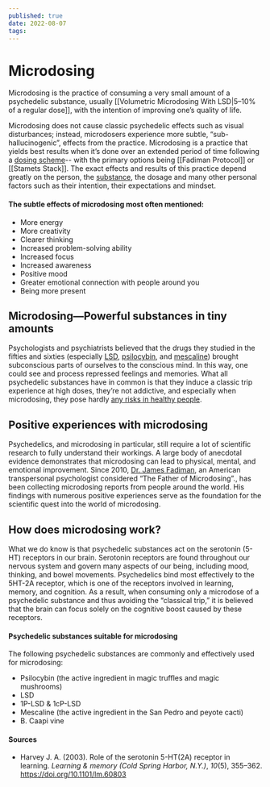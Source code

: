 ```yaml
---
published: true
date: 2022-08-07
tags:
---
```


# Microdosing

Microdosing is the practice of consuming a very small amount of a psychedelic substance, usually [[Volumetric Microdosing With LSD|5–10% of a regular dose]], with the intention of improving one’s quality of life. 

Microdosing does not cause classic psychedelic effects such as visual disturbances; instead, microdosers experience more subtle, “sub-hallucinogenic”, effects from the practice. Microdosing is a practice that yields best results when it’s done over an extended period of time following a [dosing scheme](https://microdosinginstitute.com/how-to/microdosing-protocols/)-- with the primary options being [[Fadiman Protocol]] or [[Stamets Stack]]. The exact effects and results of this practice depend greatly on the person, the [substance](https://microdosinginstitute.com/microdosing-101/substances/), the dosage and many other personal factors such as their intention, their expectations and mindset. 

#### The subtle effects of microdosing most often mentioned:

-   More energy
-   More creativity
-   Clearer thinking 
-   Increased problem-solving ability
-   Increased focus
-   Increased awareness
-   Positive mood
-   Greater emotional connection with people around you
-   Being more present

## Microdosing—Powerful substances in tiny amounts

Psychologists and psychiatrists believed that the drugs they studied in the fifties and sixties (especially [LSD](https://microdosinginstitute.com/microdosing-101/substances/microdosing-lsd/), [psilocybin](https://microdosinginstitute.com/microdosing-101/substances/microdosing-magic-mushrooms/), and [mescaline](https://microdosinginstitute.com/microdosing-101/substances/san-pedro-mescaline/)) brought subconscious parts of ourselves to the conscious mind. In this way, one could see and process repressed feelings and memories. What all psychedelic substances have in common is that they induce a classic trip experience at high doses, they’re not addictive, and especially when microdosing, they pose hardly [any risks in healthy people](https://microdosinginstitute.com/microdosing-101/risks-safety-side-effects/).

## Positive experiences with microdosing

Psychedelics, and microdosing in particular, still require a lot of scientific research to fully understand their workings. A large body of anecdotal evidence demonstrates that microdosing can lead to physical, mental, and emotional improvement. Since 2010, [Dr. James Fadiman](https://microdosinginstitute.com/microdosing-101/james-fadiman), an American transpersonal psychologist considered “The Father of Microdosing”., has been collecting microdosing reports from people around the world. His findings with numerous positive experiences serve as the foundation for the scientific quest into the world of microdosing.

## How does microdosing work?

What we do know is that psychedelic substances act on the serotonin (5-HT) receptors in our brain. Serotonin receptors are found throughout our nervous system and govern many aspects of our being, including mood, thinking, and bowel movements. Psychedelics bind most effectively to the 5HT-2A receptor, which is one of the receptors involved in learning, memory, and cognition. As a result, when consuming only a microdose of a psychedelic substance and thus avoiding the “classical trip,” it is believed that the brain can focus solely on the cognitive boost caused by these receptors.

#### Psychedelic substances suitable for microdosing

The following psychedelic substances are commonly and effectively used for microdosing:

- Psilocybin (the active ingredient in magic truffles and magic mushrooms)
- LSD
- 1P-LSD & 1cP-LSD
- Mescaline (the active ingredient in the San Pedro and peyote cacti)
- B. Caapi vine

#### Sources

-   Harvey J. A. (2003). Role of the serotonin 5-HT(2A) receptor in learning. _Learning & memory (Cold Spring Harbor, N.Y.)_, _10_(5), 355–362. https://doi.org/10.1101/lm.60803
